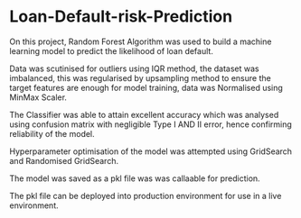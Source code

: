 # Loan-Default-risk-Prediction
On this project, Random Forest Algorithm was used to build a machine learning model to predict the likelihood of loan default.

Data was scutinised for outliers using IQR method, the dataset was imbalanced, this was regularised by upsampling method to ensure the target features are enough for model training, data was Normalised using MinMax Scaler.

The Classifier was able to attain excellent accuracy which was analysed using confusion matrix with negligible Type I AND II error, hence confirming reliability of the model.

Hyperparameter optimisation of the model was attempted using GridSearch and Randomised GridSearch.

The model was saved as a pkl file was was callaable for prediction.

The pkl file can be deployed into production environment for use in a live environment.
